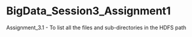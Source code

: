 # BigData_Session3_Assignment1
Assignment_3.1 - To list all the files and sub-directories in the HDFS path
